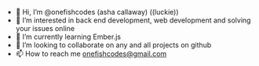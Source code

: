 - 👋 Hi, I’m @onefishcodes (asha callaway) ((luckie)) 
- 👀 I’m interested in back end development, web development and solving your issues online
- 🌱 I’m currently learning Ember.js
- 💞️ I’m looking to collaborate on any and all projects on github
- 📫 How to reach me onefishcodes@gmail.com
